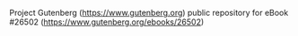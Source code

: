 Project Gutenberg (https://www.gutenberg.org) public repository for eBook #26502 (https://www.gutenberg.org/ebooks/26502)
